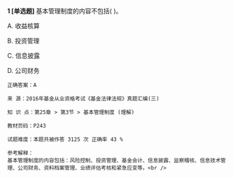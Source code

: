 **1 [单选题]** 
基本管理制度的内容不包括( )。

A. 收益核算

B. 投资管理

C. 信息披露

D. 公司财务

```
正确答案：A

来 源：2016年基金从业资格考试《基金法律法规》真题汇编(三)

知 识 点：第25章 > 第3节 > 基本管理制度 (理解)

教材页码：P243

试题难度：本题共被作答 3125 次 正确率 43 %

参考解释：
基本管理制度的内容包括：风险控制、投资管理、基金会计、信息披露、监察稽核、信息技术管理、公司财务、资料档案管理、业绩评估考核和紧急应变等。<br />

```

